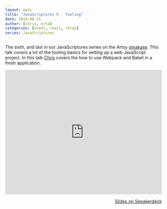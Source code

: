 ```yaml
---
layout: epic
title: "JavaScriptures 5 - Tooling"
date: 2018-06-15
author: [chris, orta]
categories: [event, react, relay]
series: JavaScriptures
---
```


The sixth, and last in our JavaScriptures series on the Artsy [omakase][omakase]. This talk covers a lot of the
tooling basics for setting up a web JavaScript project. In this talk [Chris][chris] covers the how to use Webpack
and Babel in a fresh application.

<!-- more -->

<center>
<iframe width='100%' height='400' src='https://www.youtube.com/embed/NhYot0NC6q8' frameborder='0' allowfullscreen></iframe>
</center>

<p style='text-align:right;'><a href="https://speakerdeck.com/artsyopensource/javascriptures-5-babel-and-webpack?slide=1">
Slides on Speakerdeck
</a></p>

[omakase]: https://artsy.github.io/blog/2017/02/05/Front-end-JavaScript-at-Artsy-2017/
[chris]: https://github.com/damassi
[recording]: https://youtu.be/NhYot0NC6q8
[slides]: https://speakerdeck.com/artsyopensource/javascriptures-5-babel-and-webpack?slide=1
[apollo]: https://www.apollographql.com
[metaphysics]: https://github.com/artsy/metaphysics/
[demo]: https://github.com/artsy/javascriptures/tree/master/6_babel-webpack
